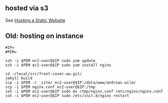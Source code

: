 hosted via s3
-------------

See [Hosting a Static Website](http://docs.aws.amazon.com/gettingstarted/latest/swh/getting-started-hosting-your-website.html)

Old: hosting on instance
--------------------------------
    
    #IP=
    #PEM=
    
    ssh -i $PEM ec2-user@$IP sudo yum update
    ssh -i $PEM ec2-user@$IP sudo yum install nginx
    
    cd ~/local/src/front-cover-aw.git/
    jekyll build    
    scp -i $PEM -r _site/ ec2-user@$IP:/data/www/andreas-wilm/
    scp -i $PEM nginx.conf ec2-user@$IP:/tmp
    ssh -i $PEM ec2-user@$IP sudo mv /tmp/nginx.conf /etc/nginx/nginx.conf
    ssh -i $PEM ec2-user@$IP sudo /etc/init.d/nginx restart
    



